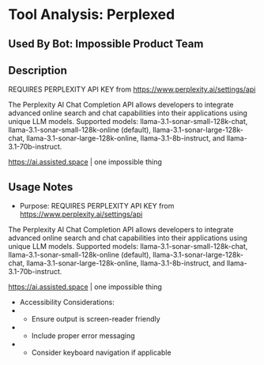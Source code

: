 # Tool Analysis: Perplexed

## Used By Bot: Impossible Product Team

## Description
REQUIRES PERPLEXITY API KEY from https://www.perplexity.ai/settings/api

The Perplexity AI Chat Completion API allows developers to integrate advanced online search and chat capabilities into their applications using unique LLM models. Supported models: llama-3.1-sonar-small-128k-chat, llama-3.1-sonar-small-128k-online (default), llama-3.1-sonar-large-128k-chat, llama-3.1-sonar-large-128k-online, llama-3.1-8b-instruct, and llama-3.1-70b-instruct. 

https://ai.assisted.space | one impossible thing


## Usage Notes
- Purpose: REQUIRES PERPLEXITY API KEY from https://www.perplexity.ai/settings/api

The Perplexity AI Chat Completion API allows developers to integrate advanced online search and chat capabilities into their applications using unique LLM models. Supported models: llama-3.1-sonar-small-128k-chat, llama-3.1-sonar-small-128k-online (default), llama-3.1-sonar-large-128k-chat, llama-3.1-sonar-large-128k-online, llama-3.1-8b-instruct, and llama-3.1-70b-instruct. 

https://ai.assisted.space | one impossible thing
- Accessibility Considerations:
- - Ensure output is screen-reader friendly
- - Include proper error messaging
- - Consider keyboard navigation if applicable
